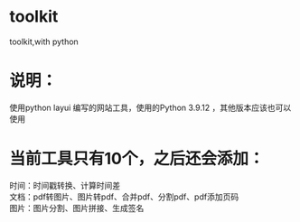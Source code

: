 # toolkit
toolkit,with python
# 说明：
使用python layui 编写的网站工具，使用的Python 3.9.12 ，其他版本应该也可以使用

# 当前工具只有10个，之后还会添加：
时间：时间戳转换、计算时间差  
文档：pdf转图片、图片转pdf、合并pdf、分割pdf、pdf添加页码  
图片：图片分割、图片拼接、生成签名   
